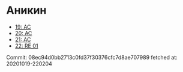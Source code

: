 # Аникин
- [19: AC](19.md)
- [20: AC](20.md)
- [21: AC](21.md)
- [22: RE 01](22.md)

Commit: 08ec94d0bb2713c0fd37f30376cfc7d8ae707989
 fetched at: 20201019-220204
